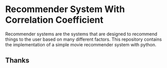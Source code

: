 # Recommender System With Correlation Coefficient

Recommender systems are the systems that are designed to recommend things to the user based on many different factors. 
This repository contains the implementation of a simple movie recommender system with python.

## Thanks
